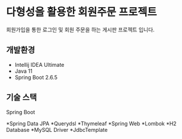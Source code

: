 # 다형성을 활용한 회원주문 프로젝트
회원가입을 통한 로그인 및 회원 주문을 하는 게시판 프로젝트 입니다.

## 개발환경
* Intellij IDEA Ultimate 
* Java 11
* Spring Boot 2.6.5

## 기술 스택
Spring Boot


*Spring Data JPA
*Querydsl
*Thymeleaf
*Spring Web
*Lombok
*H2 Database
*MySQL Driver
*JdbcTemplate

